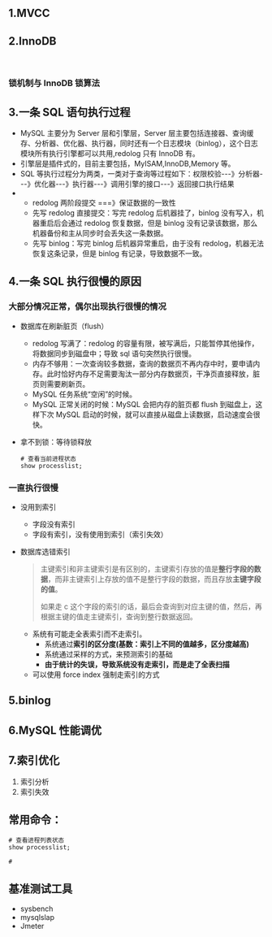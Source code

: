 ## 1.MVCC



## 2.InnoDB

​	

### 锁机制与 InnoDB 锁算法



## 3.一条 SQL 语句执行过程

- MySQL 主要分为 Server 层和引擎层，Server 层主要包括连接器、查询缓存、分析器、优化器、执行器，同时还有一个日志模块（binlog），这个日志模块所有执行引擎都可以共用,redolog 只有 InnoDB 有。
- 引擎层是插件式的，目前主要包括，MyISAM,InnoDB,Memory 等。
- SQL 等执行过程分为两类，一类对于查询等过程如下：权限校验---》分析器---》优化器---》执行器---》调用引擎的接口---》返回接口执行结果
- -   redolog 两阶段提交 ===》保证数据的一致性
    - 先写 redolog 直接提交：写完 redolog 后机器挂了，binlog 没有写入，机器重启后会通过 redolog 恢复数据，但是 binlog 没有记录该数据，那么机器备份和主从同步时会丢失这一条数据。
    - 先写 binlog：写完 binlog 后机器异常重启，由于没有 redolog，机器无法恢复这条记录，但是 binlog 有记录，导致数据不一致。



## 4.一条 SQL 执行很慢的原因

### 大部分情况正常，偶尔出现执行很慢的情况

- 数据库在刷新脏页（flush）

  - redolog 写满了：redolog 的容量有限，被写满后，只能暂停其他操作，将数据同步到磁盘中；导致 sql 语句突然执行很慢。
  - 内存不够用：一次查询较多数据，查询的数据页不再内存中时，要申请内存。此时恰好内存不足需要淘汰一部分内存数据页，干净页直接释放，脏页则需要刷新页。
  - MySQL 任务系统“空闲”的时候。
  - MySQL 正常关闭的时候：MySQL 会把内存的脏页都 flush 到磁盘上，这样下次 MySQL 启动的时候，就可以直接从磁盘上读数据，启动速度会很快。

- 拿不到锁：等待锁释放

  ```mysql
  # 查看当前进程状态
  show processlist;
  ```

### 一直执行很慢

- 没用到索引

  - 字段没有索引
  - 字段有索引，没有使用到索引（索引失效）

- 数据库选错索引

  > 主键索引和非主键索引是有区别的，主键索引存放的值是**整行字段的数据**，而非主键索引上存放的值不是整行字段的数据，而且存放**主键字段的值**。
  >
  >  
  >
  > 如果走 c 这个字段的索引的话，最后会查询到对应主键的值，然后，再根据主键的值走主键索引，查询到整行数据返回。

  - 系统有可能走全表索引而不走索引。
    - 系统通过**索引的区分度(基数：索引上不同的值越多，区分度越高)**
    - 系统通过采样的方式，来预测索引的基础
    - **由于统计的失误，导致系统没有走索引，而是走了全表扫描**
  - 可以使用 force index 强制走索引的方式



## 5.binlog





## 6.MySQL 性能调优



## 7.索引优化

1. 索引分析
2. 索引失效

## 常用命令：

```mysql
# 查看进程列表状态
show processlist;

# 
```



## 基准测试工具

- sysbench
- mysqlslap
- Jmeter


